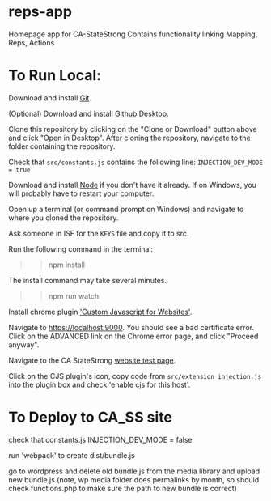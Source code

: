# reps-app
Homepage app for CA-StateStrong
Contains functionality linking Mapping, Reps, Actions 



# To Run Local:

Download and install [Git](https://git-scm.com/downloads).

(Optional) Download and install [Github Desktop](https://desktop.github.com/).

Clone this repository by clicking on the "Clone or Download" button above and click "Open in Desktop". After cloning the repository, navigate to the folder containing the repository.

Check that `src/constants.js` contains the following line:
```INJECTION_DEV_MODE = true```

Download and install [Node](https://nodejs.org/en/download/) if you don't have it already.
If on Windows, you will probably have to restart your computer.

Open up a terminal (or command prompt on Windows) and navigate to where you cloned the repository.

Ask someone in ISF for the `KEYS` file and copy it to src.

Run the following command in the terminal:

>> npm install

The install command may take several minutes.

>> npm run watch

Install chrome plugin ['Custom Javascript for Websites'](https://chrome.google.com/webstore/detail/custom-javascript-for-web/poakhlngfciodnhlhhgnaaelnpjljija).

Navigate to [https://localhost:9000](https://localhost:9000). You should see a bad certificate error. Click on the ADVANCED link on the Chrome error page, and click "Proceed anyway".

Navigate to the CA StateStrong [website test page](https://ca.state-strong.org/index.php/test).

Click on the CJS plugin's icon, copy code from `src/extension_injection.js` into the plugin box 
and check 'enable cjs for this host'.



# To Deploy to CA_SS site

check that constants.js INJECTION_DEV_MODE = false

run 'webpack' to create dist/bundle.js

go to wordpress and delete old bundle.js from the media library and upload new bundle.js
(note, wp media folder does permalinks by month, so should check functions.php to make sure the path to new bundle is correct)


